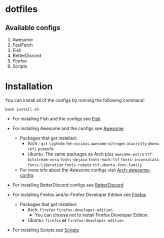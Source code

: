 # dotfiles
## Available configs
1. Awesome
1. FastFetch
1. Fish
1. BetterDiscord
1. Firefox
1. Scripts

# Installation
You can install all of the configs by running the following command:
```
bash install.sh
```
* For installing Fish and the configs see [Fish](./fish)
* For installing Awesome and the configs see [Awesome](./Awesome)
  * Packages that get installed:
    * Arch : `git` `lightdm` `feh` `vicious` `awesome` `nitrogen` `alacritty` `dmenu` `rofi` `pcmanfm`
    * Ubuntu: The same packages as Arch plus `awesome-extra` `ttf-bitstream-vera` `fonts-dejavu` `fonts-hack-ttf` `fonts-inconsolata` `fonts-liberation` `fonts-roboto` `ttf-ubuntu-font-family`
  * For more info about the Awesome configs visit [Arch-awesome-config](https://github.com/Rayrsn/Arch-awesome-config)
* For installing BetterDiscord configs see [BetterDiscord](./BetterDiscord)

* For installing Firefox and/or Firefox Developer Edition see [Firefox](./Firefox)
  * Packages that get installed:
    * Arch: `firefox` `firefox-developer-edition`
      * You can choose not to install Firefox Developer Edition.
    * Ubuntu: `firefox` **or** `firefox-developer-edition`

* For installing Scripts see [Scripts](./Scripts/)